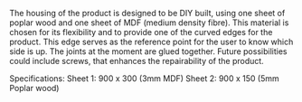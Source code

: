 The housing of the product is designed to be DIY built, using one sheet of poplar wood and one sheet of MDF (medium density fibre). This material is chosen for its flexibility and to provide one of the curved edges for the product. 
This edge serves as the reference point for the user to know which side is up.  The joints at the moment are glued together. Future possibilities could include screws, that enhances the repairability of the product. 

Specifications: 
Sheet 1: 900 x 300 (3mm MDF)
Sheet 2: 900 x 150 (5mm Poplar wood)

